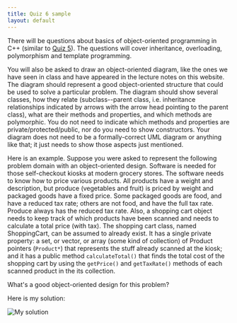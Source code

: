 ```yaml
---
title: Quiz 6 sample
layout: default
---
```


There will be questions about basics of object-oriented programming 
in C++ (similar to [Quiz 5](/cse230/quiz/quiz-5-sample.html)). The questions 
will cover inheritance, overloading, polymorphism and template programming.

You will also be asked to draw an object-oriented diagram, like the ones we
have seen in class and have appeared in the lecture notes on this
website. The diagram should represent a good object-oriented structure
that could be used to solve a particular problem. The diagram should
show several classes, how they relate (subclass--parent class,
i.e. inheritance relationships indicated by arrows with the arrow head
pointing to the parent class), what are their methods and properties,
and which methods are polymorphic. You do not need to indicate which
methods and properties are private/protected/public, nor do you need
to show constructors. Your diagram does not need to be a
formally-correct UML diagram or anything like that; it just needs to
show those aspects just mentioned.

Here is an example. Suppose you were asked to represent the following
problem domain with an object-oriented design. Software is needed for
those self-checkout kiosks at modern grocery stores. The software
needs to know how to price various products. All products have a
weight and description, but produce (vegetables and fruit) is priced
by weight and packaged goods have a fixed price. Some packaged goods
are food, and have a reduced tax rate; others are not food, and have
the full tax rate. Produce always has the reduced tax rate. Also, a
shopping cart object needs to keep track of which products have been
scanned and needs to calculate a total price (with tax). The shopping
cart class, named ShoppingCart, can be assumed to already exist. It
has a single private property: a set, or vector, or array (some kind
of collection) of Product pointers (`Product*`) that represents the
stuff already scanned at the kiosk; and it has a public method
`calculateTotal()` that finds the total cost of the shopping cart by
using the `getPrice()` and `getTaxRate()` methods of each scanned
product in the its collection.

What's a good object-oriented design for this problem?

Here is my solution:

![My solution](/cse230/images/quiz-7_0.jpg "My solution")